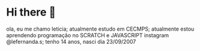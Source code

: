 # Hi there 👋
ola, eu me chamo leticia;
atualmente estudo em CECMPS;
atualmente estou aprendendo programação no SCRATCH e JAVASCRIPT
instagram @lefernanda.s;
tenho 14 anos, nasci dia 23/09/2007

<!--
**lerix05/lerix05** is a ✨ _special_ ✨ repository because its `README.md` (this file) appears on your GitHub profile.

Here are some ideas to get you started:

- 🔭 I’m currently working on ...
- 🌱 I’m currently learning ...
- 👯 I’m looking to collaborate on ...
- 🤔 I’m looking for help with ...
- 💬 Ask me about ...
- 📫 How to reach me: ...
- 😄 Pronouns: ...
- ⚡ Fun fact: ...
-->
